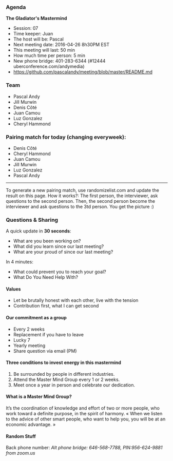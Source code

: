### Agenda

**The Gladiator's Mastermind** 
- Session: 07
- Time keeper: Juan
- The host will be: Pascal
- Next meeting date: 2016-04-26 8h30PM EST
- This meeting will last: 50 min
- How much time per person: 5 min
- New phone bridge: 401-283-6344 (#12444 uberconference.com/andymedia)
- https://github.com/pascalandy/meeting/blob/master/README.md

### Team

- Pascal Andy
- Jill Murwin
- Denis Côté
- Juan Camou
- Luz Gonzalez
- Cheryl Hammond

### Pairing match for today (changing everyweek):

- Denis Côté
- Cheryl Hammond
- Juan Camou
- Jill Murwin
- Luz Gonzalez
- Pascal Andy

---
  
To generate a new pairing match, use randomizelist.com and update the result on this page. How it works?: The first person, the interviewer, ask questions to the second person. Then, the second person become the interviewer and ask questions to the 3td person. You get the picture :)

### Questions & Sharing

A quick update in **30 seconds**:

- What are you been working on?
- What did you learn since our last meeting?
- What are your proud of since our last meeting?

In 4 minutes:
	
- What could prevent you to reach your goal?
- What Do You Need Help With?

#### Values

- Let be brutally honest with each other, live with the tension
- Contribution first, what I can get second

#### Our commitment as a group

- Every 2 weeks
- Replacement if you have to leave
- Lucky 7
- Yearly meeting
- Share question via email (PM)

#### Three conditions to invest energy in this mastermind

1. Be surrounded by people in different industries.
2. Attend the Master Mind Group every 1 or 2 weeks.
3. Meet once a year in person and celebrate our dedication.

#### What is a Master Mind Group?

It’s the coordination of knowledge and effort of two or more people, who work toward a definite purpose, in the spirit of harmony. « When we listen to the advice of other smart people, who want to help you, you will be at an economic advantage. »

#### Random Stuff

Back phone number:  *Alt phone bridge: 646-568-7788, PIN:956-624-9881 from zoom.us*

